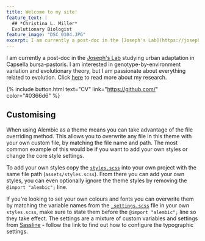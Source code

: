 ```yaml
---
title: Welcome to my site!
feature_text: |
  ## *Christina L. Miller* 
  Evolutionary Biologist 
feature_image: "DSC_0104.JPG"
excerpt: I am currently a post-doc in the [Joseph's Lab](https://josephslab.github.io/) studying urban adaptation in Capsella bursa-pastoris. I am interested in genotype-by-environment variation and evolutionary theory, but I am passionate about everything related to evolution. Click [here](https://christinalmiller.github.io/Research) to read more about my research. 
---
```



I am currently a post-doc in the [Joseph's Lab](https://josephslab.github.io/) studying urban adaptation in Capsella bursa-pastoris. I am interested in genotype-by-environment variation and evolutionary theory, but I am passionate about everything related to evolution. Click [here](https://christinalmiller.github.io/Research) to read more about my research.

{% include button.html text="CV" link="https://github.com/" color="#0366d6" %} 


## Customising

When using Alembic as a theme means you can take advantage of the file overriding method. This allows you to overwrite any file in this theme with your own custom file, by matching the file name and path. The most common example of this would be if you want to add your own styles or change the core style settings.

To add your own styles copy the [`styles.scss`](https://github.com/daviddarnes/alembic/blob/master/assets/styles.scss) into your own project with the same file path (`assets/styles.scss`). From there you can add your own styles, you can even optionally ignore the theme styles by removing the `@import "alembic";` line.

If you're looking to set your own colours and fonts you can overwrite them by matching the variable names from the [`_settings.scss`](https://github.com/daviddarnes/alembic/blob/master/_sass/_settings.scss) file in your own `styles.scss`, make sure to state them before the `@import "alembic";` line so they take effect. The settings are a mixture of custom variables and settings from [Sassline](https://medium.com/@jakegiltsoff/sassline-v2-0-e424b2881e7e) - follow the link to find out how to configure the typographic settings.
